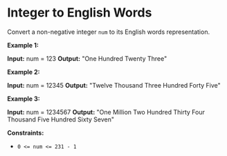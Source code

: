 # Integer to English Words

Convert a non-negative integer `num` to its English words representation.

**Example 1:**

**Input:** num = 123
**Output:** "One Hundred Twenty Three"

**Example 2:**

**Input:** num = 12345
**Output:** "Twelve Thousand Three Hundred Forty Five"

**Example 3:**

**Input:** num = 1234567
**Output:** "One Million Two Hundred Thirty Four Thousand Five Hundred Sixty Seven"

**Constraints:**

*   `0 <= num <= 231 - 1`